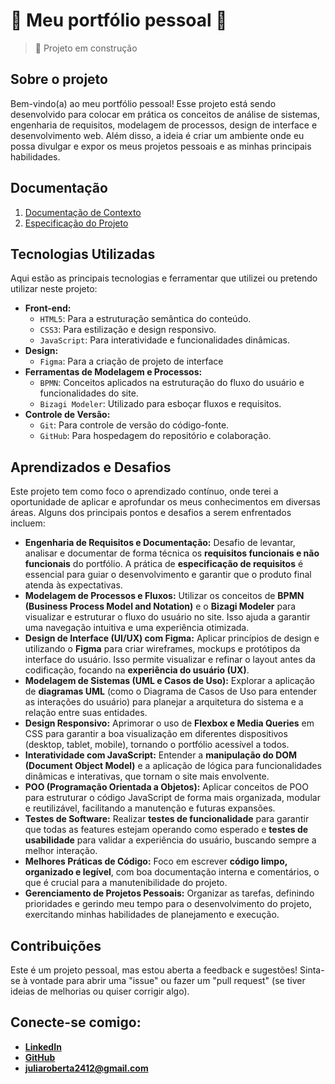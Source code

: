 # 🌟 Meu portfólio pessoal 🌟

>🚧 Projeto em construção

## Sobre o projeto 
Bem-vindo(a) ao meu portfólio pessoal! Esse projeto está sendo desenvolvido para colocar em prática os conceitos de análise de sistemas, engenharia de requisitos, modelagem de processos, design de interface e desenvolvimento web. Além disso, a ideia é criar um ambiente onde eu possa divulgar e expor os meus projetos pessoais e as minhas principais habilidades.

## Documentação

<ol>
<li><a href="docs/01-Documentação de Contexto.md"> Documentação de Contexto</a></li>
<li><a href="docs/02-Especificações do Projeto.md"> Especificação do Projeto</a></li>

</ol>

## Tecnologias Utilizadas 

Aqui estão as principais tecnologias e ferramentar que utilizei ou pretendo utilizar neste projeto:

* **Front-end:**
    * `HTML5`: Para a estruturação semântica do conteúdo.
    * `CSS3`: Para estilização e design responsivo.
    * `JavaScript`: Para interatividade e funcionalidades dinâmicas.
* **Design:**
    * `Figma`: Para a criação de projeto de interface 
* **Ferramentas de Modelagem e Processos:**
    * `BPMN`: Conceitos aplicados na estruturação do fluxo do usuário e funcionalidades do site.
    * `Bizagi Modeler`: Utilizado para esboçar fluxos e requisitos.
* **Controle de Versão:**
    * `Git`: Para controle de versão do código-fonte.
    * `GitHub`: Para hospedagem do repositório e colaboração.

## Aprendizados e Desafios

Este projeto tem como foco o aprendizado contínuo, onde terei a oportunidade de aplicar e aprofundar os meus conhecimentos em diversas áreas. Alguns dos principais pontos e desafios a serem enfrentados incluem:

* **Engenharia de Requisitos e Documentação:** Desafio de levantar, analisar e documentar de forma técnica os **requisitos funcionais e não funcionais** do portfólio. A prática de **especificação de requisitos** é essencial para guiar o desenvolvimento e garantir que o produto final atenda às expectativas.
* **Modelagem de Processos e Fluxos:** Utilizar os conceitos de **BPMN (Business Process Model and Notation)** e o **Bizagi Modeler** para visualizar e estruturar o fluxo do usuário no site. Isso ajuda a garantir uma navegação intuitiva e uma experiência otimizada.
* **Design de Interface (UI/UX) com Figma:** Aplicar princípios de design e utilizando o **Figma** para criar wireframes, mockups e protótipos da interface do usuário. Isso permite visualizar e refinar o layout antes da codificação, focando na **experiência do usuário (UX)**.
* **Modelagem de Sistemas (UML e Casos de Uso):** Explorar a aplicação de **diagramas UML** (como o Diagrama de Casos de Uso para entender as interações do usuário) para planejar a arquitetura do sistema e a relação entre suas entidades.
* **Design Responsivo:** Aprimorar o uso de **Flexbox e Media Queries** em CSS para garantir a boa visualização em diferentes dispositivos (desktop, tablet, mobile), tornando o portfólio acessível a todos.
* **Interatividade com JavaScript:** Entender a **manipulação do DOM (Document Object Model)** e a aplicação de lógica para funcionalidades dinâmicas e interativas, que tornam o site mais envolvente.
* **POO (Programação Orientada a Objetos):** Aplicar conceitos de POO para estruturar o código JavaScript de forma mais organizada, modular e reutilizável, facilitando a manutenção e futuras expansões.
* **Testes de Software:** Realizar **testes de funcionalidade** para garantir que todas as features estejam operando como esperado e **testes de usabilidade** para validar a experiência do usuário, buscando sempre a melhor interação.
* **Melhores Práticas de Código:** Foco em escrever **código limpo, organizado e legível**, com boa documentação interna e comentários, o que é crucial para a manutenibilidade do projeto.
* **Gerenciamento de Projetos Pessoais:** Organizar as tarefas, definindo prioridades e gerindo meu tempo para o desenvolvimento do projeto, exercitando minhas habilidades de planejamento e execução.

## Contribuições

Este é um projeto pessoal, mas estou aberta a feedback e sugestões! Sinta-se à vontade para abrir uma "issue" ou fazer um "pull request" (se tiver ideias de melhorias ou quiser corrigir algo).

## Conecte-se comigo:

* **[LinkedIn](https://www.linkedin.com/in/juliarobertasouza/)**
* **[GitHub](https://github.com/juliarobertasa)**
* **juliaroberta2412@gmail.com**

